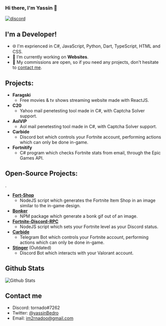 ### Hi there, I'm Yassin 👋

<p align="left">
<a href="https://discord.com/channels/@me"><img src="https://img.shields.io/badge/Discord-tornado%237262-%237289DA?style=flat&logo=discord" alt="discord"/></a>
</p>

## I'm a Developer!

- 🌐 I'm exprienced in C#, JavaScript, Python, Dart, TypeScript, HTML and CSS.
- 🔭 I’m currently working on **Websites**.
- 🌱 My commissions are open, so if you need any projects, don't hesitate to [contact me](#contact-me).

## Projects:

* **Faragski**
  * Free movies & tv shows streaming website made with ReactJS.
* **C20**
  * Yahoo mail penetesting tool made in C#, with Captcha Solver support.
* **AolVIP**
  * Aol mail penetesting tool made in C#, with Captcha Solver support.
* **Carbide**
  * Discord bot which controls your Fortnite account, performing actions which can only be done in-game.
* **Fortnitify**
   * C# program which checks Fortnite stats from email, through the Epic Games API.

## Open-Source Projects:
.
* **[Fort-Shop](https://github.com/im2rnado/Fort-Shop)**
  * NodeJS script which generates the Fortnite Item Shop in an image similar to the in-game design.
* **[Bonker](https://github.com/im2rnado/Bonker.js)**
  * NPM package which generate a bonk gif out of an image.
* **[Fortnite-Discord-RPC](https://github.com/im2rnado/Fortnite-Discord-RPC)**
  * NodeJS script which sets your Fortnite level as your Discord status.
* **[Carbide](https://t.me/CarbideFNBot)**
  * Telegram Bot which controls your Fortnite account, performing actions which can only be done in-game.
* **[Stinger](https://github.com/im2rnado/Stinger-Help)** (Outdated)
  * Discord Bot which interacts with your Valorant account.

## Github Stats
<img src="https://github-readme-stats.vercel.app/api?username=im2rnado&show_icons=true&theme=light&count_private=true" alt="Github Stats"/>

## Contact me
- Discord: tornado#7262
- Twitter: [@yassinBedro](https://x.com/yassinBedro)
- Email: im2rnadoo@gmail.com

